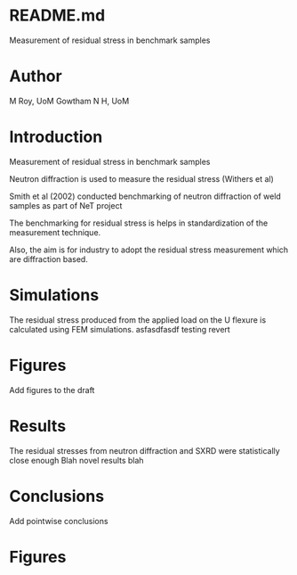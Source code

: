 # README.md

Measurement of residual stress in benchmark samples

# Author
M Roy, UoM
Gowtham N H, UoM

# Introduction

Measurement of residual stress in benchmark samples

Neutron diffraction is used to measure the residual stress (Withers et al)

Smith et al (2002) conducted benchmarking of neutron diffraction of weld samples as part of NeT project

The benchmarking for residual stress is helps in standardization of 
the measurement technique.

Also, the aim is for industry to adopt the residual stress measurement 
which are diffraction based.

# Simulations
The residual stress produced from the applied load on the U flexure 
is calculated using FEM simulations.
asfasdfasdf
testing revert

# Figures
Add figures to the draft
# Results
The residual stresses from neutron diffraction and SXRD were statistically close
enough
Blah novel results blah
# Conclusions
Add pointwise conclusions
# Figures
